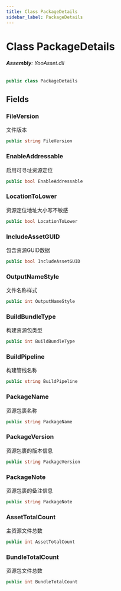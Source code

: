 ```yaml
---
title: Class PackageDetails
sidebar_label: PackageDetails
---
```

# Class PackageDetails


###### **Assembly**: YooAsset.dll

```csharp title="Declaration"
public class PackageDetails
```
## Fields
### FileVersion
文件版本

```csharp title="Declaration"
public string FileVersion
```
### EnableAddressable
启用可寻址资源定位

```csharp title="Declaration"
public bool EnableAddressable
```
### LocationToLower
资源定位地址大小写不敏感

```csharp title="Declaration"
public bool LocationToLower
```
### IncludeAssetGUID
包含资源GUID数据

```csharp title="Declaration"
public bool IncludeAssetGUID
```
### OutputNameStyle
文件名称样式

```csharp title="Declaration"
public int OutputNameStyle
```
### BuildBundleType
构建资源包类型

```csharp title="Declaration"
public int BuildBundleType
```
### BuildPipeline
构建管线名称

```csharp title="Declaration"
public string BuildPipeline
```
### PackageName
资源包裹名称

```csharp title="Declaration"
public string PackageName
```
### PackageVersion
资源包裹的版本信息

```csharp title="Declaration"
public string PackageVersion
```
### PackageNote
资源包裹的备注信息

```csharp title="Declaration"
public string PackageNote
```
### AssetTotalCount
主资源文件总数

```csharp title="Declaration"
public int AssetTotalCount
```
### BundleTotalCount
资源包文件总数

```csharp title="Declaration"
public int BundleTotalCount
```
